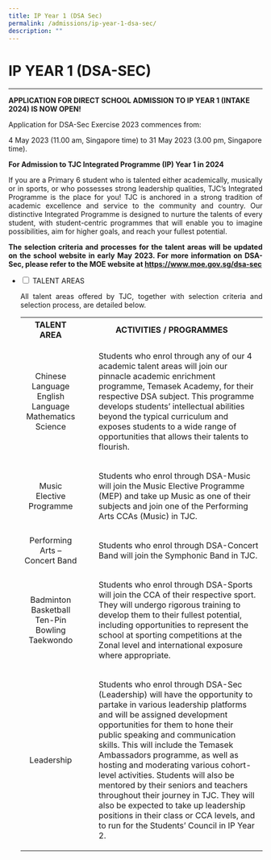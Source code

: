 ```yaml
---
title: IP Year 1 (DSA Sec)
permalink: /admissions/ip-year-1-dsa-sec/
description: ""
---
```

# IP YEAR 1 (DSA-SEC)

****
**APPLICATION FOR DIRECT SCHOOL ADMISSION TO IP YEAR 1 (INTAKE 2024) IS NOW OPEN!**

Application for DSA-Sec Exercise 2023 commences from: 

4 May 2023 (11.00 am, Singapore time) to 
31 May 2023 (3.00 pm, Singapore time).

**For Admission to TJC Integrated Programme (IP) Year 1 in 2024**

<p></p><p style="text-align: justify;">If you are a Primary 6 student who is talented either academically, musically or in sports, or who possesses strong leadership qualities, TJC’s Integrated Programme is the place for you! TJC is anchored in a strong tradition of academic excellence and service to the community and country. Our distinctive Integrated Programme is designed to nurture the talents of every student, with student-centric programmes that will enable you to imagine possibilities, aim for higher goals, and reach your fullest potential.</p>

<p style="text-align: justify;"><b>The selection criteria and processes for the talent areas will be updated on the school
website in early May 2023. For more information on DSA-Sec, please refer to the MOE website at <a target="_blank" href="https://www.moe.gov.sg/dsa-sec">https://www.moe.gov.sg/dsa-sec</a></b></p>

<ul class="jekyllcodex_accordion">
  <li>
    <input id="accordion1" type="checkbox">
    <label for="accordion1">TALENT AREAS</label>
    <div>
			<p style="text-align: justify;">All talent areas offered by TJC, together with selection criteria and selection process, are detailed below.</p>
			<table>
<tbody>
<tr>
<th style="text-align: center;">TALENT AREA</th>
<th style="text-align: center;">ACTIVITIES / PROGRAMMES</th>
</tr>
<tr>
<td style="text-align: center;">Chinese Language<br>English Language<br>Mathematics<br>Science</td>
<td style="text-align: center;">
<ul>
	<p style="text-align: left;">Students who enrol through any of our 4
academic talent areas will join our pinnacle
academic enrichment programme, Temasek
Academy, for their respective DSA subject.
This programme develops students’
intellectual abilities beyond the typical
curriculum and exposes students to a wide
range of opportunities that allows their talents
to flourish.</p>
	</ul>
	</td>
	</tr>
	<tr>
<td style="text-align: center;">Music Elective Programme</td>
<td style="text-align: center;">
<ul>
	<p style="text-align: left;">Students who enrol through DSA-Music will join the Music Elective Programme (MEP) and take up Music as one of their subjects and join one of the Performing Arts CCAs (Music) in TJC.</p>
		</ul>
		</td>
	</tr>
	<tr>
<td style="text-align: center;">Performing Arts – Concert Band</td>
<td style="text-align: center;">
<ul>
	<p style="text-align: left;">Students who enrol through DSA-Concert Band will join the Symphonic Band in TJC.</p>
		</ul>
		</td>
	</tr>
	<tr>
<td style="text-align: center;">Badminton<br>Basketball<br>Ten-Pin Bowling<br>Taekwondo</td>
<td style="text-align: center;">
<ul>
	<p style="text-align: left;">Students who enrol through DSA-Sports will join the CCA of their respective sport. They will undergo rigorous training to develop them to their fullest potential, including opportunities to represent the school at sporting competitions at the Zonal level and international exposure where appropriate.</p>
	</ul>
		</td>
	</tr>
	<tr>
<td style="text-align: center;">Leadership</td>
<td style="text-align: center;">
<ul>
	<p style="text-align: left;">Students who enrol through DSA-Sec (Leadership) will have the opportunity to partake in various leadership platforms and will be assigned development opportunities for them to hone their public speaking and communication skills. This will include the Temasek Ambassadors programme, as well as hosting and moderating various cohort-level activities. Students will also be mentored by their seniors and teachers throughout their journey in TJC. They will also be expected to take up leadership positions in their class or CCA levels, and to run for the Students’ Council in IP Year 2. </p>
</ul></td>
</tr>
</tbody>
</table>
	  </div></li>
	 </ul>